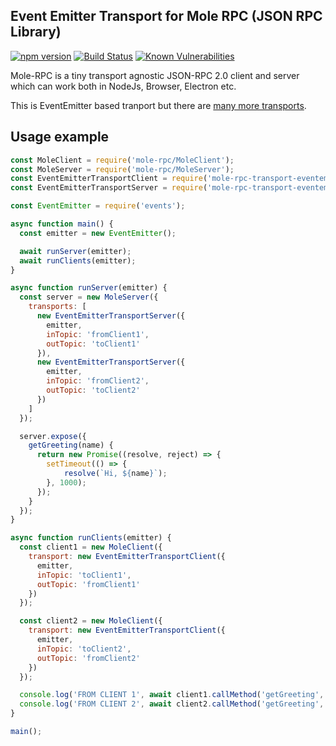 ## Event Emitter Transport for Mole RPC (JSON RPC Library)

[![npm version](https://badge.fury.io/js/mole-rpc-transport-eventemitter.svg)](https://badge.fury.io/js/mole-rpc-transport-eventemitter)
[![Build Status](https://travis-ci.org/koorchik/node-mole-rpc-transport-eventemitter.svg?branch=master)](https://travis-ci.org/koorchik/node-mole-rpc-transport-eventemitter)
[![Known Vulnerabilities](https://snyk.io/test/github/koorchik/node-mole-rpc-transport-eventemitter/badge.svg?targetFile=package.json)](https://snyk.io/test/github/koorchik/node-mole-rpc-transport-eventemitter?targetFile=package.json)


Mole-RPC is a tiny transport agnostic JSON-RPC 2.0 client and server which can work both in NodeJs, Browser, Electron etc.

This is EventEmitter based tranport but there are [many more transports](https://www.npmjs.com/search?q=keywords:mole-transport). 


## Usage example

```js
const MoleClient = require('mole-rpc/MoleClient');
const MoleServer = require('mole-rpc/MoleServer');
const EventEmitterTransportClient = require('mole-rpc-transport-eventemitter/TransportClient');
const EventEmitterTransportServer = require('mole-rpc-transport-eventemitter/TransportServer');

const EventEmitter = require('events');

async function main() {
  const emitter = new EventEmitter();

  await runServer(emitter);
  await runClients(emitter);
}

async function runServer(emitter) {
  const server = new MoleServer({
    transports: [
      new EventEmitterTransportServer({
        emitter,
        inTopic: 'fromClient1',
        outTopic: 'toClient1'
      }),
      new EventEmitterTransportServer({
        emitter,
        inTopic: 'fromClient2',
        outTopic: 'toClient2'
      })
    ]
  });

  server.expose({
    getGreeting(name) {
      return new Promise((resolve, reject) => {
        setTimeout(() => {
            resolve(`Hi, ${name}`);
        }, 1000);
      });
    }
  });
}

async function runClients(emitter) {
  const client1 = new MoleClient({
    transport: new EventEmitterTransportClient({
      emitter,
      inTopic: 'toClient1',
      outTopic: 'fromClient1'
    })
  });

  const client2 = new MoleClient({
    transport: new EventEmitterTransportClient({
      emitter,
      inTopic: 'toClient2',
      outTopic: 'fromClient2'
    })
  });

  console.log('FROM CLIENT 1', await client1.callMethod('getGreeting', 'User1'));
  console.log('FROM CLIENT 2', await client2.callMethod('getGreeting', 'User2'));
}

main();
```
